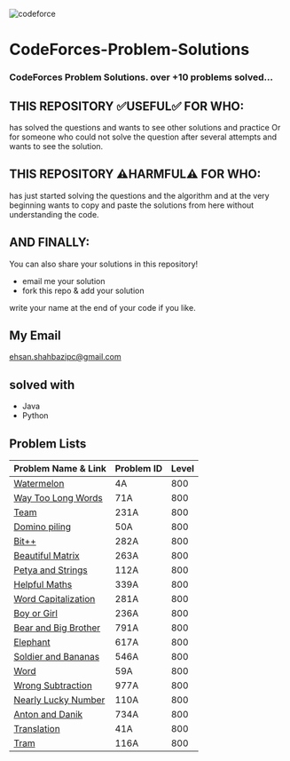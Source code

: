 ![codeforce](https://assets.codeforces.com/users/kguseva/comments/cf.png)
# CodeForces-Problem-Solutions

### CodeForces Problem Solutions. over <b>+10 problems</b> solved...

## THIS REPOSITORY :white_check_mark:USEFUL:white_check_mark: FOR WHO:
has solved the questions and wants to see other solutions and practice Or for someone who could not solve the question after several attempts and wants to see the solution.

## THIS REPOSITORY :warning:HARMFUL:warning: FOR WHO:
has just started solving the questions and the algorithm and at the very beginning wants to copy and paste the solutions from here without understanding the code.

## AND FINALLY:
You can also share your solutions in this repository!
- email me your solution
- fork this repo & add your solution

write your name at the end of your code if you like.

## My Email
ehsan.shahbazipc@gmail.com

## solved with
- Java
- Python

## Problem Lists

| Problem Name & Link | Problem ID | Level |
| ------------ | ---------- | ----- |
| [Watermelon](https://codeforces.com/problemset/problem/4/A) | 4A | 800 |
| [Way Too Long Words](https://codeforces.com/problemset/problem/71/A) | 71A | 800 |
| [Team](https://codeforces.com/problemset/problem/231/A) | 231A | 800 |
| [Domino piling](https://codeforces.com/problemset/problem/50/A) | 50A | 800 |
| [Bit++](https://codeforces.com/problemset/problem/282/A) | 282A | 800 |
| [Beautiful Matrix](https://codeforces.com/problemset/problem/263/A) | 263A | 800 |
| [Petya and Strings](https://codeforces.com/problemset/problem/112/A) | 112A | 800 |
| [Helpful Maths](https://codeforces.com/problemset/problem/339/A) | 339A | 800 |
| [Word Capitalization](https://codeforces.com/problemset/problem/281/A) | 281A | 800 |
| [Boy or Girl](https://codeforces.com/problemset/problem/236/A) | 236A | 800 |
| [Bear and Big Brother](https://codeforces.com/problemset/problem/791/A) | 791A | 800 |
| [Elephant](https://codeforces.com/problemset/problem/617/A) | 617A | 800 |
| [Soldier and Bananas](https://codeforces.com/problemset/problem/546/A) | 546A | 800 |
| [Word](https://codeforces.com/problemset/problem/59/A) | 59A | 800 |
| [Wrong Subtraction](https://codeforces.com/problemset/problem/977/A) | 977A | 800 |
| [Nearly Lucky Number](https://codeforces.com/problemset/problem/110/A) | 110A | 800 |
| [Anton and Danik](https://codeforces.com/problemset/problem/734/A) | 734A | 800 |
| [Translation](https://codeforces.com/problemset/problem/41/A) | 41A | 800 |
| [Tram](https://codeforces.com/problemset/problem/116/A) | 116A | 800 |











